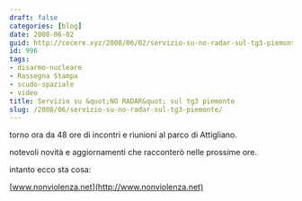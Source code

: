 ```yaml
---
draft: false
categories: [blog]
date: 2008-06-02
guid: http://cecere.xyz/2008/06/02/servizio-su-no-radar-sul-tg3-piemonte/
id: 996
tags:
- disarmo-nucleare
- Rassegna Stampa
- scudo-spaziale
- video
title: Servizio su &quot;NO RADAR&quot; sul tg3 piemonte
slug: /2008/06/servizio-su-no-radar-sul-tg3-piemonte/
---
```


torno ora da 48 ore di incontri e riunioni al parco di Attigliano.

notevoli novità e aggiornamenti che racconterò nelle prossime ore.

intanto ecco sta cosa:

[www.nonviolenza.net](http://www.nonviolenza.net)